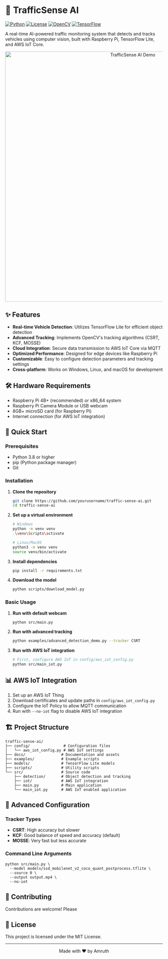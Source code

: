 # 🚦 TrafficSense AI

[![Python](https://img.shields.io/badge/Python-3.8%2B-blue.svg)](https://www.python.org/downloads/)
[![License](https://img.shields.io/badge/License-MIT-green.svg)](https://opensource.org/licenses/MIT)
[![OpenCV](https://img.shields.io/badge/OpenCV-4.6%2B-orange)](https://opencv.org/)
[![TensorFlow](https://img.shields.io/badge/TensorFlow-2.10%2B-FF6F00?logo=tensorflow)](https://www.tensorflow.org/)

A real-time AI-powered traffic monitoring system that detects and tracks vehicles using computer vision, built with Raspberry Pi, TensorFlow Lite, and AWS IoT Core.

<p align="center">
  <img src="./docs/demo.gif" alt="TrafficSense AI Demo" width="800">
</p>

## ✨ Features

- **Real-time Vehicle Detection**: Utilizes TensorFlow Lite for efficient object detection
- **Advanced Tracking**: Implements OpenCV's tracking algorithms (CSRT, KCF, MOSSE)
- **Cloud Integration**: Secure data transmission to AWS IoT Core via MQTT
- **Optimized Performance**: Designed for edge devices like Raspberry Pi
- **Customizable**: Easy to configure detection parameters and tracking settings
- **Cross-platform**: Works on Windows, Linux, and macOS for development

## 🛠️ Hardware Requirements

- Raspberry Pi 4B+ (recommended) or x86_64 system
- Raspberry Pi Camera Module or USB webcam
- 8GB+ microSD card (for Raspberry Pi)
- Internet connection (for AWS IoT integration)

## 🚀 Quick Start

### Prerequisites

- Python 3.8 or higher
- pip (Python package manager)
- Git

### Installation

1. **Clone the repository**
   ```bash
   git clone https://github.com/yourusername/traffic-sense-ai.git
   cd traffic-sense-ai
   ```

2. **Set up a virtual environment**
   ```bash
   # Windows
   python -m venv venv
   .\venv\Scripts\activate
   
   # Linux/MacOS
   python3 -m venv venv
   source venv/bin/activate
   ```

3. **Install dependencies**
   ```bash
   pip install -r requirements.txt
   ```

4. **Download the model**
   ```bash
   python scripts/download_model.py
   ```

### Basic Usage

1. **Run with default webcam**
   ```bash
   python src/main.py
   ```

2. **Run with advanced tracking**
   ```bash
   python examples/advanced_detection_demo.py --tracker CSRT
   ```

3. **Run with AWS IoT integration**
   ```bash
   # First, configure AWS IoT in config/aws_iot_config.py
   python src/main_iot.py
   ```

## 📊 AWS IoT Integration

1. Set up an AWS IoT Thing
2. Download certificates and update paths in `config/aws_iot_config.py`
3. Configure the IoT Policy to allow MQTT communication
4. Run with `--no-iot` flag to disable AWS IoT integration

## 🏗️ Project Structure

```
traffic-sense-ai/
├── config/               # Configuration files
│   └── aws_iot_config.py # AWS IoT settings
├── docs/                # Documentation and assets
├── examples/            # Example scripts
├── models/              # TensorFlow Lite models
├── scripts/             # Utility scripts
└── src/                 # Source code
    ├── detection/       # Object detection and tracking
    ├── iot/             # AWS IoT integration
    ├── main.py          # Main application
    └── main_iot.py      # AWS IoT enabled application
```

## 🎯 Advanced Configuration

### Tracker Types

- **CSRT**: High accuracy but slower
- **KCF**: Good balance of speed and accuracy (default)
- **MOSSE**: Very fast but less accurate

### Command Line Arguments

```
python src/main.py \
  --model models/ssd_mobilenet_v2_coco_quant_postprocess.tflite \
  --source 0 \
  --output output.mp4 \
  --no-iot
```

## 🤝 Contributing

Contributions are welcome! Please

## 📄 License

This project is licensed under the MIT License.


---

<p align="center">
  Made with ❤️ by Amruth
</p>
